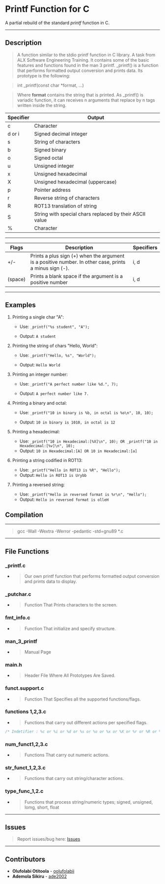 # Printf Function for C

A partial rebuild of the standard *printf* function in C.

---

## Description

> A function similar to the stdio printf function in C library. A task from ALX Software Engineering Training.
>It contains some of the basic features and functions found in the man 3 printf.
>_printf() is a function that performs formatted output conversion and prints data. Its prototype is the following:

   > int _printf(const char *format, ...)

>Where **format** contains the string that is printed. As _printf() is variadic function, it can receives n arguments that replace by n tags written inside the string.

| Specifier | Output |
| ------------- | ------------- |
| c  | Character  |
| d or i | Signed decimal integer |
| s  | String of characters  |
| b  | Signed binary  |
| o  | Signed octal  |
| u  | Unsigned integer  |
| x  | Unsigned hexadecimal  |
| X  | Unsigned hexadecimal (uppercase)  |
| p  | Pointer address  |
| r  | Reverse string of characters |
| R  | ROT13 translation of string |
| S  | String with special chars replaced by their ASCII value  |
| %  | Character  |

---

| Flags | Description | Specifiers |
| ------------- | ------------- | ------------- |
| +/-  | Prints a plus sign (+) when the argument is a positive number. In other case, prints a minus sign (-). | i, d |
| (space) | Prints a blank space if the argument is a positive number | i, d |

---

## Examples

1. Printing a single char "A":
    + Use: `_printf("%s student", "A");`

    + Output: `A student`

2. Printing the string of chars "Hello, World":
    + Use: `_printf("Hello, %s", "World");`

    + Output: `Hello World`

3. Printing an integer number:
    + Use: `_printf("A perfect number like %d.", 7);`

    + Output: `A perfect number like 7.`

4. Printing a binary and octal:

    + Use: `_printf("10 in binary is %b, in octal is %o\n", 10, 10);`

    + Output: `10 in binary is 1010, in octal is 12`

5. Printing a hexadecimal:
    + Use: `_printf("10 in Hexadecimal:[%X]\n", 10); OR _printf("10 in Hexadecimal:[%v]\n", 10);`
    + Output: `10 in Hexadecimal:[A] OR 10 in Hexadecimal:[a]`

6. Printing a string codified in ROT13:
    + Use: `_printf("Hello in ROT13 is %R", "Hello");`
    + Output: `Hello in ROT13 is Urybb`

7. Printing a reversed string:
    + Use: `_printf("Hello in reversed format is %r\n", "Hello");`
    + Output: `Hello in reversed format is olleH`

## Compilation

---
> gcc -Wall -Wextra -Werror -pedantic -std=gnu89 *.c


---

## File Functions

### _printf.c

+ >Our own printf function that performs formatted output conversion and prints data to display.

### _putchar.c

+ >Function That Prints characters to the screen.

### fmt_info.c

+ >Function That initialize and specify structure.

### man_3_printf

+ >Manual Page

### main.h

+ >Header File Where All Prototypes Are Saved.

### funct.support.c

+ >Function That Specifies all the supported functions/flags.

### functions 1,2,3.c

+ >Functions that carry out different actions per specified flags.

``` c
/* Indetifier : %c or %i or %d or %s or %o or %x or %X or %r or %R or %b or %u */
```

### num_funct1,2,3.c

+ >Functions That carry out numeric actions.

### str_funct_1,2,3.c

+ >Functions that carry out string/character actions.

### type_func_1,2.c

+ >Functions that process string/numeric types; signed, unsigned, lomg, short, float

---

## Issues

> Report issues/bug here: [Issues](https://github.com/Ade2002/printf/issues)

---

## Contributors

+ **Olufolabi Otitoola** - [oolufolabii](github.com/oolufolabii/)
+ **Ademola Sikiru** - [ade2002](https://github.com/Ade2002/)


